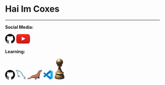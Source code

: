 # Hai Im Coxes

---

**Social Media:**

[![GitHub](icons/github.png)](https://github.com/MenduS12)
[![YouTube](icons/youtube.png)](https://www.youtube.com/@Coxes_js2004)


**Learning:**


<a href="https://github.com/" title="GitHub"><img src="icons/github.png" /></a>
<a href="https://www.mysql.com/" title="MySQL"><img src="icons/mysql.png" /></a>
<a href="https://mariadb.org/" title="MariaDB"><img src="icons/mariadb.png" /></a>
<a href="https://code.visualstudio.com/" title="Visual Studio Code"><img src="icons/vscode.png" /></a>
<a href="https://id.wikipedia.org/wiki/Pawn_(bahasa_pemrograman)" title="Pawn"><img src="icons/Pawn_logo.png" /></a>


